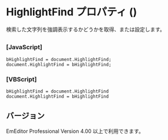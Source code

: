 # HighlightFind プロパティ ()

検索した文字列を強調表示するかどうかを取得、または設定します。

## 

### \[JavaScript\]

```
bHighlightFind = document.HighlightFind;
document.HighlightFind = bHighlightFind;
```

### \[VBScript\]

```
bHighlightFind = document.HighlightFind
document.HighlightFind = bHighlightFind
```

## バージョン

EmEditor Professional Version 4.00 以上で利用できます。
